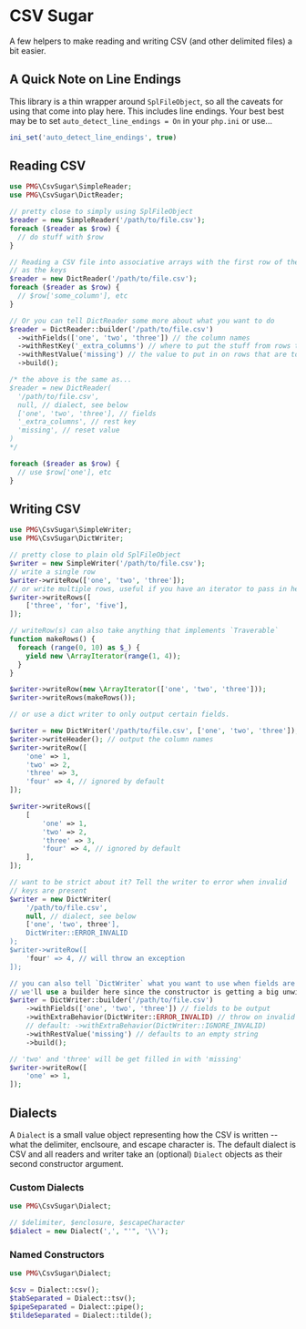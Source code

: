 # CSV Sugar

A few helpers to make reading and writing CSV (and other delimited files)
a bit easier.

## A Quick Note on Line Endings

This library is a thin wrapper around `SplFileObject`, so all the caveats for
using that come into play here. This includes line endings. Your best best may
be to set `auto_detect_line_endings = On` in your `php.ini` or use...

```php
ini_set('auto_detect_line_endings', true)
```

## Reading CSV

```php
use PMG\CsvSugar\SimpleReader;
use PMG\CsvSugar\DictReader;

// pretty close to simply using SplFileObject
$reader = new SimpleReader('/path/to/file.csv');
foreach ($reader as $row) {
  // do stuff with $row
}

// Reading a CSV file into associative arrays with the first row of the file
// as the keys
$reader = new DictReader('/path/to/file.csv');
foreach ($reader as $row) {
  // $row['some_column'], etc
}

// Or you can tell DictReader some more about what you want to do
$reader = DictReader::builder('/path/to/file.csv')
  ->withFields(['one', 'two', 'three']) // the column names
  ->withRestKey('_extra_columns') // where to put the stuff from rows that are too long
  ->withRestValue('missing') // the value to put in on rows that are too short
  ->build();

/* the above is the same as...
$reader = new DictReader(
  '/path/to/file.csv',
  null, // dialect, see below
  ['one', 'two', 'three'], // fields
  '_extra_columns', // rest key
  'missing', // reset value
)
*/

foreach ($reader as $row) {
  // use $row['one'], etc
}
```

## Writing CSV

```php
use PMG\CsvSugar\SimpleWriter;
use PMG\CsvSugar\DictWriter;

// pretty close to plain old SplFileObject
$writer = new SimpleWriter('/path/to/file.csv');
// write a single row
$writer->writeRow(['one', 'two', 'three']);
// or write multiple rows, useful if you have an iterator to pass in here
$writer->writeRows([
    ['three', 'for', 'five'],
]);

// writeRow(s) can also take anything that implements `Traverable`
function makeRows() {
  foreach (range(0, 10) as $_) {
    yield new \ArrayIterator(range(1, 4));
  }
}

$writer->writeRow(new \ArrayIterator(['one', 'two', 'three']));
$writer->writeRows(makeRows());

// or use a dict writer to only output certain fields.

$writer = new DictWriter('/path/to/file.csv', ['one', 'two', 'three']);
$writer->writeHeader(); // output the column names
$writer->writeRow([
    'one' => 1,
    'two' => 2,
    'three' => 3,
    'four' => 4, // ignored by default
]);

$writer->writeRows([
    [
        'one' => 1,
        'two' => 2,
        'three' => 3,
        'four' => 4, // ignored by default
    ],
]);

// want to be strict about it? Tell the writer to error when invalid
// keys are present
$writer = new DictWriter(
    '/path/to/file.csv',
    null, // dialect, see below
    ['one', 'two', three'],
    DictWriter::ERROR_INVALID
);
$writer->writeRow([
    'four' => 4, // will throw an exception
]);

// you can also tell `DictWriter` what you want to use when fields are missing
// we'll use a builder here since the constructor is getting a big unwieldy
$writer = DictWriter::builder('/path/to/file.csv')
    ->withFields(['one', 'two', 'three']) // fields to be output
    ->withExtraBehavior(DictWriter::ERROR_INVALID) // throw on invalid fields
    // default: ->withExtraBehavior(DictWriter::IGNORE_INVALID)
    ->withRestValue('missing') // defaults to an empty string
    ->build();

// 'two' and 'three' will be get filled in with 'missing'
$writer->writeRow([
    'one' => 1,
]);
```

## Dialects

A `Dialect` is a small value object representing how the CSV is written -- what
the delimiter, enclsoure, and escape character is. The default dialect is CSV
and all readers and writer take an (optional) `Dialect` objects as their second
constructor argument.

### Custom Dialects

```php
use PMG\CsvSugar\Dialect;

// $delimiter, $enclosure, $escapeCharacter
$dialect = new Dialect(',', "'", '\\');
```

### Named Constructors

```php
use PMG\CsvSugar\Dialect;

$csv = Dialect::csv();
$tabSeparated = Dialect::tsv();
$pipeSeparated = Dialect::pipe();
$tildeSeparated = Dialect::tilde();
```
